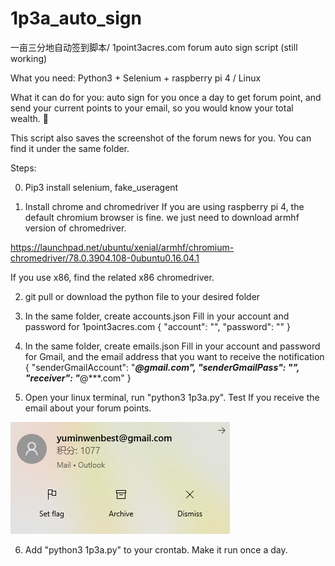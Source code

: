# 1p3a_auto_sign
一亩三分地自动签到脚本/ 1point3acres.com forum auto sign script (still working)

What you need: Python3 + Selenium + raspberry pi 4 / Linux

What it can do for you: auto sign for you once a day to get forum point, and send your current points to your email, 
so you would know your total wealth. :dog:

This script also saves the screenshot of the forum news for you. You can find it under the same folder. 

Steps:

0. Pip3 install selenium, fake_useragent

1. Install chrome and chromedriver
If you are using raspberry pi 4, the default chromium browser is fine. we just need to download armhf version of chromedriver.

  https://launchpad.net/ubuntu/xenial/armhf/chromium-chromedriver/78.0.3904.108-0ubuntu0.16.04.1

  If you use x86, find the related x86 chromedriver.

2. git pull or download the python file to your desired folder

3. In the same folder, create accounts.json
Fill in your account and password for 1point3acres.com
{
	"account": "",
	"password": ""
}

4. In the same folder, create emails.json
Fill in your account and password for Gmail, and the email address that you want to receive the notification
{
	"senderGmailAccount": "***@gmail.com",
	"senderGmailPass": "",
	"receiver": "***@***.com"
}

5. Open your linux terminal, run "python3 1p3a.py". Test If you receive the email about your forum points.

![Test Image 1](autologindemo.png)

6. Add "python3 1p3a.py" to your crontab. Make it run once a day. 
